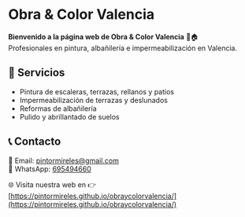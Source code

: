 # Obra & Color Valencia

**Bienvenido a la página web de Obra & Color Valencia** 🎨🏠  
Profesionales en pintura, albañilería e impermeabilización en Valencia.

## 🚀 Servicios

- Pintura de escaleras, terrazas, rellanos y patios  
- Impermeabilización de terrazas y deslunados  
- Reformas de albañilería  
- Pulido y abrillantado de suelos  

## 📞 Contacto  

📧 Email: [pintormireles@gmail.com](mailto:pintormireles@gmail.com)  
📲 WhatsApp: [695494660](https://wa.me/34695494660)  

🌐 Visita nuestra web en 👉 [https://pintormireles.github.io/obraycolorvalencia/](https://pintormireles.github.io/obraycolorvalencia/)  
